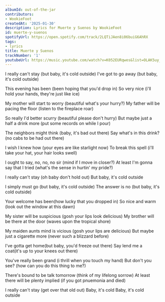 ```yaml
---
albumId: out-of-the-jar
contributors:
- WookieFoot
createdAt: '2025-01-30'
description: Lyrics for Muerte y Suenos by WookieFoot
id: muerte-y-suenos
spotifyUrl: https://open.spotify.com/track/2LQTiJAen8i06buiG6AhRX
tags:
- lyrics
title: Muerte y Suenos
trackNumber: '1'
youtubeUrl: https://music.youtube.com/watch?v=K052EURqwes&list=OLAK5uy_kKM24r8tii9XzbCyvVkCgV8mV73FSQ6RQ
---
```


I really can't stay (but baby, it's cold outside)
I've got to go away (but baby, it's cold outside)

This evening has been (been hoping that you'd drop in)
So very nice (i'll hold your hands, they're just like ice)

My mother will start to worry (beautiful what's your hurry?)
My father will be pacing the floor (listen to the fireplace roar)

So really I'd better scurry (beautiful please don't hurry)
But maybe just a half a drink more (put some records on while I pour)

The neighbors might think (baby, it's bad out there)
Say what's in this drink? (no cabs to be had out there)

I wish I knew how (your eyes are like starlight now)
To break this spell (i'll take your hat, your hair looks swell)

I ought to say, no, no, no sir (mind if I move in closer?)
At least I'm gonna say that I tried (what's the sense in hurtin' my pride?)

I really can't stay (oh baby don't hold out)
But baby, it's cold outside

I simply must go (but baby, it's cold outside)
The answer is no (but baby, it's cold outside)

Your welcome has been(how lucky that you dropped in)
So nice and warm (look out the window at this dawn)

My sister will be suspicious (gosh your lips look delicious)
My brother will be there at the door (waves upon the tropical shore)

My maiden aunts mind is vicious (gosh your lips are delicious)
But maybe just a cigarette more (never such a blizzard before)

I've gotta get home(but baby, you'd freeze out there)
Say lend me a coat(it's up to your knees out there)

You've really been grand (i thrill when you touch my hand)
But don't you see? (how can you do this thing to me?)

There's bound to be talk tomorrow (think of my lifelong sorrow)
At least there will be plenty implied (if you got pnuemonia and died)

I really can't stay (get over that old out)
Baby, it's cold
Baby, it's cold outside